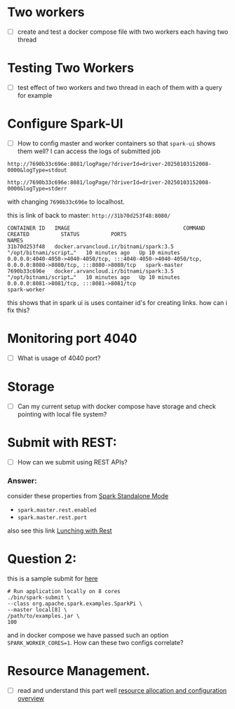 # Two workers
- [ ] create and test a docker compose file with two workers each having two thread
# Testing Two Workers
- [ ] test effect of two workers and two thread in each of them with a query for example
# Configure Spark-UI
- [ ] How to config master and worker containers so that `spark-ui` shows them well?
I can access the logs of submitted job

`http://7690b33c696e:8081/logPage/?driverId=driver-20250103152008-0000&logType=stdout`

`http://7690b33c696e:8081/logPage/?driverId=driver-20250103152008-0000&logType=stderr`

with changing  `7690b33c696e` to localhost.

this is link of back to master:
`http://31b70d253f48:8080/`

```text
CONTAINER ID   IMAGE                                    COMMAND                  CREATED          STATUS          PORTS                                                                                                      NAMES
31b70d253f48   docker.arvancloud.ir/bitnami/spark:3.5   "/opt/bitnami/script…"   10 minutes ago   Up 10 minutes   0.0.0.0:4040-4050->4040-4050/tcp, :::4040-4050->4040-4050/tcp, 0.0.0.0:8080->8080/tcp, :::8080->8080/tcp   spark-master
7690b33c696e   docker.arvancloud.ir/bitnami/spark:3.5   "/opt/bitnami/script…"   10 minutes ago   Up 10 minutes   0.0.0.0:8081->8081/tcp, :::8081->8081/tcp                                                                  spark-worker
```
this shows that in spark ui is uses container id's for creating links. how can i fix this?


# Monitoring port 4040
- [ ] What is usage of 4040 port?

# Storage
- [ ] Can my current setup with docker compose have storage and check pointing with local file system?

# Submit with REST:
- [ ] How can we submit using REST APIs?

### Answer:
consider these properties from [Spark Standalone Mode](https://spark.apache.org/docs/3.5.4/spark-standalone.html)

- `spark.master.rest.enabled`
- `spark.master.rest.port`

also see this link [Lunching with Rest](https://spark.apache.org/docs/3.5.4/spark-standalone.html#rest-api)

# Question 2:
this is a sample submit for [here](https://spark.apache.org/docs/3.5.4/submitting-applications.html#launching-applications-with-spark-submit)
```shell
# Run application locally on 8 cores
./bin/spark-submit \
--class org.apache.spark.examples.SparkPi \
--master local[8] \
/path/to/examples.jar \
100
```
and in docker compose we have passed such an option `SPARK_WORKER_CORES=1`. How can these two configs correlate?

# Resource Management.
- [ ] read and understand this part well [resource allocation and configuration overview](https://spark.apache.org/docs/3.5.4/spark-standalone.html#resource-allocation-and-configuration-overview)